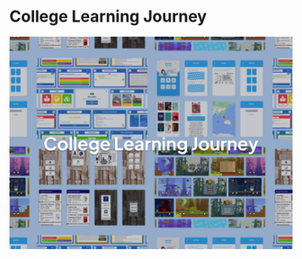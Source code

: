 # College Learning Journey
![Preview](https://raw.githubusercontent.com/luqmanherifa/luqman-herifa-personal-portfolio-v2/main/public/works/collegelj.png)
